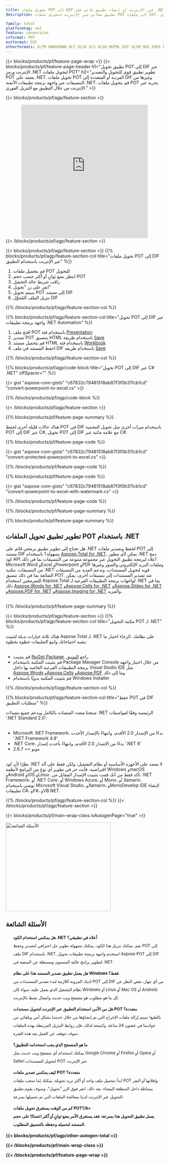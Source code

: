 ```yaml
---
title: تحويل ملفات POT إلى DIF عبر الإنترنت أو إنشاء تطبيق قائم على .NET لتحويل ملفات POT
description: تطبيق مجاني عبر الإنترنت لتحويل ملفات POT إلى ملفات DIF. كود مكتبة تحويل .NET C# لمستندات POT. 

family: total
platformtag: net
feature: conversion
informat: POT
outformat: DIF
otherformats: XLTM MARKDOWN XLT XLSX XLS XLSB MHTML DIF XLSM ODS FODS EXCEL XLAM TSV SXC XLTX DOC DOCX DOCM DOT DOTM DOTX ODT OTT RTF WORD WORDML TEXT FLATOPX
---
```

{{< blocks/products/pf/feature-page-wrap >}}
{{< blocks/products/pf/feature-page-header h1="تطبيق تحويل POT إلى DIF عبر الإنترنت ورمز .NET لتحويل ملفات POT" h2="تطوير تطبيق قوي للتحويل والتصدير POT يعتمد على .NET. تحويل ملفات POT الفردية أو المتعددة إلى DIF وغيرها من التنسيقات عبر واجهة برمجة تطبيقات الأتمتة .NET. قم بتحويل ملفات POT بحرية عبر الإنترنت من خلال التطبيق مع التنزيل الفوري." >}}


{{< blocks/products/pf/agp/feature-section >}}

<div class="container-fluid agp-content bg-white aboutfile box-1 vh100 section nopbtm">
<div class=container>
<div class=row>
<div class="demobox tc col-md-12 padding-0" align="center">

<iframe title="تطبيق مجاني عبر الإنترنت لتحويل POT إلى DIF" style="border: none; height: 426px;" scrolling="no" src="https://total-conversion-app-65z5r2lp.qa.k8s.dynabic.com/?to=dif&from=pot" id="child-iframe" width="80%"></iframe>

</div></div>
</div></div>
{{< /blocks/products/pf/agp/feature-section >}}


{{< blocks/products/pf/agp/feature-section >}}
{{% blocks/products/pf/agp/feature-section-col title="تحويل ملفات POT إلى DIF عبر الإنترنت باستخدام التطبيق" %}}

1. قم بتحميل ملفات POT للتحويل
1. انتظر بضع ثوانٍ أو أكثر حسب حجم POT
1. راقب شريط حالة التحميل
1. انقر على زر "تحويل"
1. سيتم تحويل POT إلى مستند DIF
1. تنزيل الملف المُحوَّل DIF

{{% /blocks/products/pf/agp/feature-section-col %}}

{{% blocks/products/pf/agp/feature-section-col title="تحويل POT إلى DIF عبر واجهة برمجة تطبيقات .NET Automation" %}}


1. افتح ملف POT باستخدام فئة [Presentation](https://reference.aspose.com/slides/net/aspose.slides/presentation)
2. تصدير POT بتنسيق HTML باستخدام طريقة [Save](https://reference.aspose.com/slides/net/aspose.slides.presentation/save/methods/5)
3. قم بتحميل مستند HTML باستخدام فئة [Workbook](https://reference.aspose.com/cells/net/aspose.cells/workbook)
4. احفظ المستند في ملف DIF باستخدام طريقة [Save](https://reference.aspose.com/cells/net/aspose.cells.workbook/save/methods/4)



{{% /blocks/products/pf/agp/feature-section-col %}}

{{% blocks/products/pf/agp/code-block title="تحويل POT إلى DIF عبر C# .NET" offSpacer="" %}}

{{< gist "aspose-com-gists" "c67832c79481518ab87f3f0b311cb1cd" "convert-powerpoint-to-excel.cs" >}}

{{% /blocks/products/pf/agp/code-block %}}

{{< /blocks/products/pf/agp/feature-section >}}

{{% blocks/products/pf/feature-page-summary %}}

هناك حالات قليلة أخرى لحفظ POT في DIF باستخدام ميزات أخرى مثل تحويل المحمية POT إلى DIF عبر C#, تحويل POT إلى DIF مع علامة مائية عبر C#.

{{% blocks/products/pf/feature-page-code %}}
{{< gist "aspose-com-gists" "c67832c79481518ab87f3f0b311cb1cd" "convert-protected-powerpoint-to-excel.cs" >}}
{{% /blocks/products/pf/feature-page-code  %}}
{{% blocks/products/pf/feature-page-code %}}
{{< gist "aspose-com-gists" "c67832c79481518ab87f3f0b311cb1cd" "convert-powerpoint-to-excel-with-watermark.cs" >}}
{{% /blocks/products/pf/feature-page-code  %}}


{{% /blocks/products/pf/feature-page-summary %}}

{{% blocks/products/pf/feature-page-summary %}}

<h2>تطوير تطبيق تحويل الملفات POT باستخدام .NET</h2>

هل تحتاج إلى تطوير تطبيق برمجي قائم على .NET لحفظ وتصدير ملفات POT إلى مستند DIF بسهولة؟ باستخدام [Aspose.Total for .NET](https://products.aspose.com/total/ar/net/)، يمكن لأي مطور .NET دمج كود API أعلاه لبرمجة تطبيق التحويل عبر مجموعة متنوعة من التنسيقات بما في ذلك Microsoft Word وExcel وPowerpoint وPDF وملفات البريد الإلكتروني والصور وغيرها من التنسيقات. مكتبة .NET قوية لتحويل المستندات، وتدعم العديد من التنسيقات الشائعة بما في ذلك تنسيق POT. عند تصدير المستندات إلى تنسيقات أخرى، يمكن للمبرمجين استخدام Aspose.Total لواجهات برمجة التطبيقات الفرعية لـ .NET بما في ذلك [Aspose.Words for .NET](https://products.aspose.com/words/ar/net/) و[Aspose.Cells for .NET](https://products.aspose.com/cells/ar/net/) و[Aspose.Slides for .NET](https://products.aspose.com/slides/ar/net/) و[Aspose.PDF for .NET](https://products.aspose.com/pdf/ar/net/) و[Aspose.Imaging for .NET](https://products.aspose.com/imaging/ar/net/) والمزيد.<br /><br />

{{% /blocks/products/pf/feature-page-summary %}}

{{< blocks/products/pf/agp/feature-section >}}
{{% blocks/products/pf/agp/feature-section-col title="مكتبة التحويل POT لـ .NET" %}}

هناك ثلاثة خيارات بديلة لتثبيت Aspose.Total لـ .NET على نظامك. الرجاء اختيار ما يشبه احتياجاتك واتبع التعليمات خطوة بخطوة:<br /><br />

- قم بتثبيت [NuGet Package](https://www.nuget.org/packages/Aspose.Total/). راجع [التوثيق](https://docs.aspose.com/total/net/)
- قم بتثبيت المكتبة باستخدام Package Manager Console من خلال اختيار واجهة برمجة التطبيقات الفرعية الخاصة بها داخل Visual Studio IDE مثل [Aspose.Wrods](https://docs.aspose.com/words/net/installation/#install-asposecells-using-package-manager-gui) و[Aspose.Cells](https://docs.aspose.com/cells/net/installation/#install-asposecells-using-package-manager-gui) و[Aspose.PDF](https://docs.aspose.com/pdf/net/installation/#install-asposecells-using-package-manager-gui) وما إلى ذلك
- قم بتثبيت المكتبة يدويًا باستخدام Windows Installer

{{% /blocks/products/pf/agp/feature-section-col %}}

{{% blocks/products/pf/agp/feature-section-col title="حفظ POT في DIF متطلبات التطبيق" %}}

منتجنا متعدد المنصات بالكامل ويدعم جميع تنفيذات .NET الرئيسية وفقًا لمواصفات '.NET Standard 2.0':<br /><br />

- Microsoft .NET Framework، بدءًا من الإصدار 2.0 الأقدم، وانتهاءً بالإصدار الأحدث '.NET Framework 4.8'
- .NET Core، بدءًا من الإصدار 2.0 الأقدم، وانتهاءً بأحدث إصدار '.NET 6'
- مونو >= 2.6.7
<br />
نظرًا لأن كود .NET لا يعتمد على الأجهزة الأساسية أو نظام التشغيل، ولكن فقط على آلة افتراضية، فأنت حر في تطوير أي نوع من البرامج لأنظمة Windows وmacOS وAndroid وiOS وLinux. تأكد فقط من أنك قمت بتثبيت الإصدار المقابل من .NET Framework، أو .NET Core، أو Windows Azure، أو Mono، أو Xamarin.<br />
نوصي باستخدام Microsoft Visual Studio، وXamarin، وMonoDevelop IDE لإنشاء تطبيقات C#، وF#، وVB.NET.

{{% /blocks/products/pf/agp/feature-section-col %}}
{{< /blocks/products/pf/agp/feature-section >}}

{{< blocks/products/pf/main-wrap-class isAutogenPage="true" >}}

<style>.howtolist li{margin-right: 0!important;line-height: 26px;position: relative;margin-bottom: 10px;font-size: 13px;list-style-type: none;}</style>
<div class="col-md-12 tl bg-gray-dark howtolist section">
  <a class="anchor" name="faqpage"></a>
  <div class="container tl dflex" itemscope="" itemtype="https://schema.org/FAQPage">
      <div class="col-md-4 howtosectiongfx">
          <img class="social-panel-hide-on-mobile" src="https://www.groupdocs.cloud/templates/brand/images/groupdocs/conversion/groupdocs_conversion-brand.png" alt="الأسئلة الشائعة" width="335" height="283">
      </div>
      <div class="howtosection col-md-8">
          <div>
              <h2>الأسئلة الشائعة</h2>
               <ul>
                  <li itemscope="" itemprop="mainEntity" itemtype="https://schema.org/Question">
                      <div>
                          <span itemprop="name"><b>هل يمكنني استخدام الكود .NET أعلاه في تطبيقي؟</b></span>
                      </div>
                      <div itemscope="" itemprop="acceptedAnswer" itemtype="https://schema.org/Answer">
                          <span itemprop="text">نعم، يمكنك تنزيل هذا الكود. يمكنك بسهولة تطوير حل احترافي لتصدير وحفظ POT إلى ملف DIF باستخدام .NET. استخدم واجهة برمجة تطبيقات تحويل Aspose POT إلى DIF لتطوير برامج عالية المستوى ومستقلة عن المنصة في .NET.</span>
                      </div>
                  </li>
                  <li itemscope="" itemprop="mainEntity" itemtype="https://schema.org/Question">
                      <div>
                          <span itemprop="name"><b>هل يعمل تطبيق تصدير المستند هذا على نظام Windows فقط؟</b></span>
                      </div>
                      <div itemscope="" itemprop="acceptedAnswer" itemtype="https://schema.org/Answer">
                          <span itemprop="text">لديك المرونة اللازمة لبدء تصدير المستندات من POT إلى DIF من أي جهاز، بغض النظر عن نظام التشغيل الذي يعمل عليه، سواء كان Windows أو Linux أو Mac OS أو Android. كل ما هو مطلوب هو متصفح ويب حديث واتصال نشط بالإنترنت.</span>
                      </div>
                  </li>
                  <li itemscope="" itemprop="mainEntity" itemtype="https://schema.org/Question">
                      <div>
                          <span itemprop="name"><b>هل من الآمن استخدام التطبيق عبر الإنترنت لتحويل مستندات POT متعددة؟</b></span>
                      </div>
                      <div itemscope="" itemprop="acceptedAnswer" itemtype="https://schema.org/Answer">
                          <span itemprop="text">بالطبع! سيتم إزالة ملفات الإخراج التي تم إنشاؤها من خلال خدمتنا بشكل آمن وتلقائي من خوادمنا في غضون 24 ساعة. وكنتيجة لذلك، فإن روابط التنزيل المرتبطة بهذه الملفات سوف تتوقف عن العمل بعد هذه الفترة.</span>
                      </div>
                  </li>                 
                  <li itemscope="" itemprop="mainEntity" itemtype="https://schema.org/Question">
                      <div>
                          <span itemprop="name"><b>ما هو المتصفح الذي يجب استخدامه للتطبيق؟</b></span>
                      </div>
                      <div itemscope="" itemprop="acceptedAnswer" itemtype="https://schema.org/Answer">
                          <span itemprop="text">يمكنك استخدام أي متصفح ويب حديث مثل Google Chrome أو Firefox أو Opera أو Safari لتحويل المستندات POT عبر الإنترنت.</span>
                      </div>
                  </li>
 		  <li itemscope="" itemprop="mainEntity" itemtype="https://schema.org/Question">
                      <div>
                          <span itemprop="name"><b>كيف يمكنني تصدير ملفات POT متعددة؟</b></span>
                      </div>
                      <div itemscope="" itemprop="acceptedAnswer" itemtype="https://schema.org/Answer">
                          <span itemprop="text">ابدأ بتحميل ملف واحد أو أكثر تريد تحويله. يمكنك إما سحب ملفات POT وإفلاتها أو النقر ببساطة داخل المنطقة البيضاء. بعد ذلك، انقر فوق الزر "تحويل"، وسوف يقوم تطبيق التحويل عبر الإنترنت لدينا بمعالجة الملفات التي تم تحميلها بسرعة.</span>
                      </div>
                  </li>
 		  <li itemscope="" itemprop="mainEntity" itemtype="https://schema.org/Question">
                      <div>
                          <span itemprop="name"><b>كم من الوقت يستغرق تحويل ملفات POT؟/b></span>
                      </div>
                      <div itemscope="" itemprop="acceptedAnswer" itemtype="https://schema.org/Answer">
                          <span itemprop="text">يعمل تطبيق التحويل هذا بسرعة، فقد يستغرق الأمر بضع ثوانٍ أو أكثر اعتمادًا على حجم المستند لتحميله وحفظه بالتنسيق المطلوب.</span>
                      </div>
                  </li>
              </ul>
          </div>
      </div>
  </div>

{{< blocks/products/pf/agp/other-autogen-total >}}

{{< /blocks/products/pf/main-wrap-class >}}

{{< /blocks/products/pf/feature-page-wrap >}}